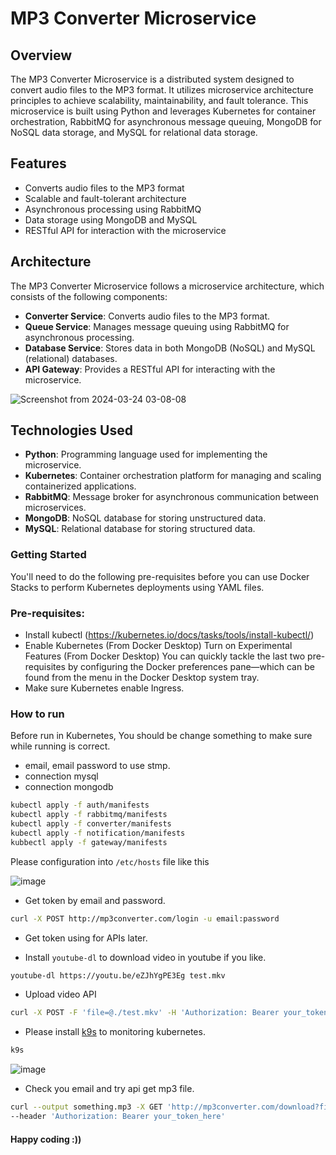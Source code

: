 # MP3 Converter Microservice

## Overview

The MP3 Converter Microservice is a distributed system designed to convert audio files to the MP3 format. It utilizes microservice architecture principles to achieve scalability, maintainability, and fault tolerance. This microservice is built using Python and leverages Kubernetes for container orchestration, RabbitMQ for asynchronous message queuing, MongoDB for NoSQL data storage, and MySQL for relational data storage.

## Features

- Converts audio files to the MP3 format
- Scalable and fault-tolerant architecture
- Asynchronous processing using RabbitMQ
- Data storage using MongoDB and MySQL
- RESTful API for interaction with the microservice

## Architecture

The MP3 Converter Microservice follows a microservice architecture, which consists of the following components:

- **Converter Service**: Converts audio files to the MP3 format.
- **Queue Service**: Manages message queuing using RabbitMQ for asynchronous processing.
- **Database Service**: Stores data in both MongoDB (NoSQL) and MySQL (relational) databases.
- **API Gateway**: Provides a RESTful API for interacting with the microservice.

![Screenshot from 2024-03-24 03-08-08](https://github.com/rishirishhh/MP3-Converter/assets/148757583/93d60ea7-bb48-4fde-bc66-2e7255873cb3)

## Technologies Used

- **Python**: Programming language used for implementing the microservice.
- **Kubernetes**: Container orchestration platform for managing and scaling containerized applications.
- **RabbitMQ**: Message broker for asynchronous communication between microservices.
- **MongoDB**: NoSQL database for storing unstructured data.
- **MySQL**: Relational database for storing structured data.

### Getting Started
You'll need to do the following pre-requisites before you can use Docker Stacks to perform Kubernetes deployments using YAML files.

### Pre-requisites:

- Install kubectl (https://kubernetes.io/docs/tasks/tools/install-kubectl/)
- Enable Kubernetes (From Docker Desktop)
Turn on Experimental Features (From Docker Desktop)
You can quickly tackle the last two pre-requisites by configuring the Docker preferences pane—which can be found from the menu in the Docker Desktop system tray.
- Make sure Kubernetes enable Ingress.

### How to run

Before run in Kubernetes, You should be change something to make sure while running is correct.
- email, email password to use stmp.
- connection mysql
- connection mongodb

```bash
kubectl apply -f auth/manifests
kubectl apply -f rabbitmq/manifests
kubectl apply -f converter/manifests
kubectl apply -f notification/manifests
kubbectl apply -f gateway/manifests
```

Please configuration into `/etc/hosts` file like this

![image](https://github.com/rishirishhh/MP3-Converter/assets/148757583/24b7c774-173c-4d4b-b3cb-98819adfe13b)

- Get token by email and password.

```bash
curl -X POST http://mp3converter.com/login -u email:password
```

- Get token using for APIs later.

- Install `youtube-dl` to download video in youtube if you like.

```bash
youtube-dl https://youtu.be/eZJhYgPE3Eg test.mkv
```

- Upload video API

```bash
curl -X POST -F 'file=@./test.mkv' -H 'Authorization: Bearer your_token_here' http://mp3converter.com/upload
```

- Please install [k9s](https://k9scli.io/) to monitoring kubernetes.

```bash
k9s
```
![image](https://github.com/rishirishhh/MP3-Converter/assets/148757583/5965e1ac-b46c-4234-baeb-ddf9578b968f)

- Check you email and try api get mp3 file.

```bash
curl --output something.mp3 -X GET 'http://mp3converter.com/download?fid=6370a832268bc743b21c729f' \
--header 'Authorization: Bearer your_token_here'

```

#### Happy coding :))
